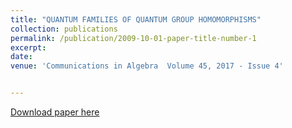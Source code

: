 ```yaml
---
title: "QUANTUM FAMILIES OF QUANTUM GROUP HOMOMORPHISMS"
collection: publications
permalink: /publication/2009-10-01-paper-title-number-1
excerpt: 
date: 
venue: 'Communications in Algebra  Volume 45, 2017 - Issue 4'


---
```



[Download paper here](http://mariuszbudzinski0.github.io/files/Paper_quantumn.pdf)

